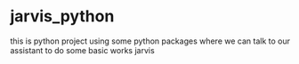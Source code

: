 # jarvis_python
this is python project using some python packages 
where we can talk to our assistant to do some basic works
jarvis
